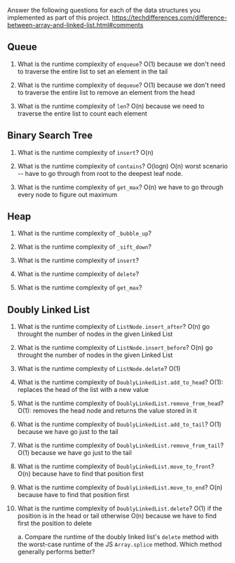 Answer the following questions for each of the data structures you implemented as part of this project.
https://techdifferences.com/difference-between-array-and-linked-list.html#comments
## Queue

1. What is the runtime complexity of `enqueue`?
O(1) because we don't need to traverse the entire list to set an element in the tail

2. What is the runtime complexity of `dequeue`?
O(1) because we don't need to traverse the entire list to remove an element from the head

3. What is the runtime complexity of `len`?
O(n) because we need to traverse the entire list to count each element

## Binary Search Tree

1. What is the runtime complexity of `insert`? 
O(n)

2. What is the runtime complexity of `contains`?
O(logn)
O(n) worst scenario -- have to go through from root to the deepest leaf node.

3. What is the runtime complexity of `get_max`? 
O(n) we have to go through every node to figure out maximum
## Heap

1. What is the runtime complexity of `_bubble_up`?

2. What is the runtime complexity of `_sift_down`?

3. What is the runtime complexity of `insert`?

4. What is the runtime complexity of `delete`?

5. What is the runtime complexity of `get_max`?

## Doubly Linked List

1. What is the runtime complexity of
`ListNode.insert_after`?
O(n) go throught the number of nodes in the given Linked List

2. What is the runtime complexity of `ListNode.insert_before`?
O(n) go throught the number of nodes in the given Linked List

3. What is the runtime complexity of `ListNode.delete`?
O(1)

4. What is the runtime complexity of `DoublyLinkedList.add_to_head`?
O(1): replaces the head of the list with a new value


5. What is the runtime complexity of `DoublyLinkedList.remove_from_head`?
O(1): removes the head node and returns the value stored in it

6. What is the runtime complexity of `DoublyLinkedList.add_to_tail`?
O(1) because we have go just to the tail

7. What is the runtime complexity of `DoublyLinkedList.remove_from_tail`?
O(1) because we have go just to the tail

8. What is the runtime complexity of `DoublyLinkedList.move_to_front`?
O(n) because have to find that position first

9. What is the runtime complexity of `DoublyLinkedList.move_to_end`?
O(n) because have to find that position first

10. What is the runtime complexity of `DoublyLinkedList.delete`?
O(1) if the position is in the head or tail 
otherwise O(n) because we have to find first the position to delete

    a. Compare the runtime of the doubly linked list's `delete` method with the worst-case runtime of the JS `Array.splice` method. Which method generally performs better?